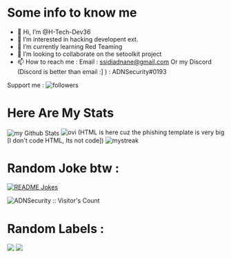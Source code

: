 # Some info to know me 

- 👋 Hi, I’m @H-Tech-Dev36
- 👀 I’m interested in hacking developent ext.
- 🌱 I’m currently learning Red Teaming
- 💞️ I’m looking to collaborate on the setoolkit project 
- 📫 How to reach me : 
      Email : ssidiadnane@gmail.com
      Or my Discord (Discord is better than email :] ) : ADNSecurity#0193

Support me : <img alt="followers" title="Follow me on Github" src="https://img.shields.io/github/followers/madushadhanushka?color=236ad3&style=for-the-badge&logo=github&label=Follow"/>

# Here Are My Stats

<img align="center" src="https://github-readme-stats.vercel.app/api?username=H-Tech-Dev36&include_all_commits=true&count_private=true&show_icons=true&line_height=20&title_color=2B5BBD&icon_color=1124BB&text_color=A1A1A1&bg_color=0,000000,130F40" alt="my Github Stats"/>
<img src="https://github-readme-stats.vercel.app/api/top-langs?username=H-Tech-Dev36&show_icons=true&locale=en&layout=compact&theme=chartreuse-dark" alt="ovi" /> 
(HTML is here cuz the phishing template is very big [I don't code HTML, Its not code])
<img src="https://github-readme-streak-stats.herokuapp.com/?user=H-Tech-Dev36&theme=tokyonight" alt="mystreak"/>

# Random Joke btw :

<a href="https://readme-jokes.vercel.app"><img align="center" src="https://readme-jokes.vercel.app/api" alt="README Jokes"></a>


<img src="https://profile-counter.glitch.me/{H-Tech-Dev36}/count.svg" alt="ADNSecurity :: Visitor's Count" />

# Random Labels :
<img src="https://img.shields.io/badge/TryHackMe-ADNSecurity-red" /> <img src="https://img.shields.io/badge/TryHackMe-%5B0x9%5D%20%5B0MN1%5D-green" />

<!---
H-Tech-Dev36/H-Tech-Dev36 is a ✨ special ✨ repository because its `README.md` (this file) appears on your GitHub profile.
You can click the Preview link to take a look at your changes.
--->
